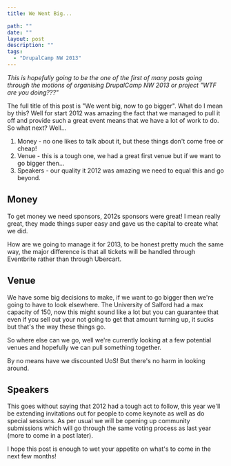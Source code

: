 ```yaml
---
title: We Went Big...

path: ""
date: ""
layout: post
description: ""
tags:
  - "DrupalCamp NW 2013"
---
```

*This is hopefully going to be the one of the first of many posts going through the motions of organising DrupalCamp NW 2013 or project "WTF are you doing???"*

The full title of this post is "We went big, now to go bigger". What do I mean by this? Well for start 2012 was amazing the fact that we managed to pull it off and provide such a great event means that we have a lot of work to do. So what next? Well...

1. Money - no one likes to talk about it, but these things don't come free or cheap!
2. Venue - this is a tough one, we had a great first venue but if we want to go bigger then...
3. Speakers - our quality it 2012 was amazing we need to equal this and go beyond.

## Money

To get money we need sponsors, 2012s sponsors were great! I mean really great, they made things super easy and gave us the capital to create what we did.

How are we going to manage it for 2013, to be honest pretty much the same way, the major difference is that all tickets will be handled through Eventbrite rather than through Ubercart.

## Venue

We have some big decisions to make, if we want to go bigger then we're going to have to look elsewhere. The University of Salford had a max capacity of 150, now this might sound like a lot but you can guarantee that even if you sell out your not going to get that amount turning up, it sucks but that's the way these things go.

So where else can we go, well we're currently looking at a few potential venues and hopefully we can pull something together.

By no means have we discounted UoS! But there's no harm in looking around.

## Speakers

This goes without saying that 2012 had a tough act to follow, this year we'll be extending invitations out for people to come keynote as well as do special sessions. As per usual we will be opening up community submissions which will go through the same voting process as last year (more to come in a post later).

I hope this post is enough to wet your appetite on what's to come in the next few months!


